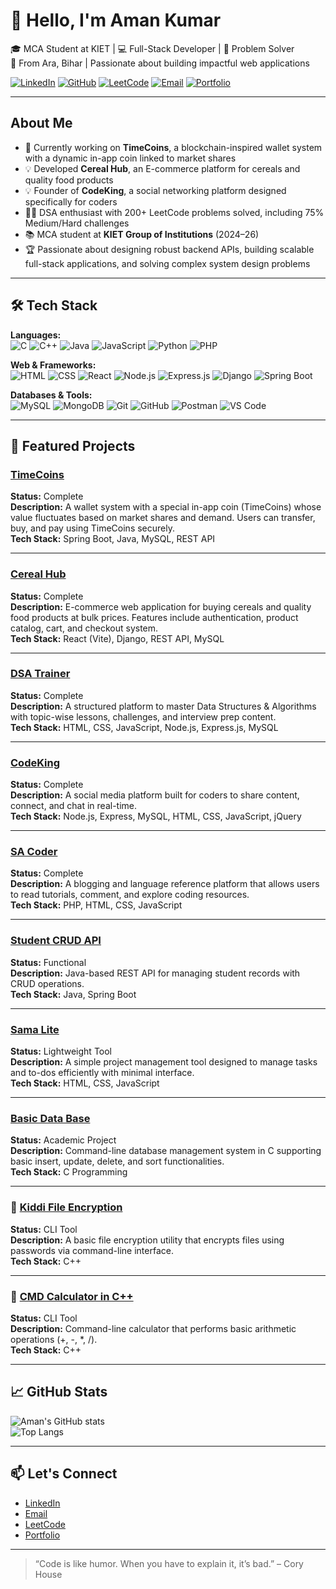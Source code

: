 # 👋 Hello, I'm Aman Kumar

🎓 MCA Student at KIET | 💻 Full-Stack Developer | 🚀 Problem Solver  
📍 From Ara, Bihar | Passionate about building impactful web applications  

[![LinkedIn](https://img.shields.io/badge/-LinkedIn-blue?style=flat-square&logo=Linkedin&logoColor=white)](https://linkedin.com/in/amantaycon)
[![GitHub](https://img.shields.io/badge/-GitHub-181717?style=flat-square&logo=github&logoColor=white)](https://github.com/amantaycon)
[![LeetCode](https://img.shields.io/badge/-LeetCode-FFA116?style=flat-square&logo=leetcode&logoColor=white)](https://leetcode.com/u/amantaycon/)
[![Email](https://img.shields.io/badge/-Email-D14836?style=flat-square&logo=gmail&logoColor=white)](mailto:amantaycon@gmail.com)
[![Portfolio](https://img.shields.io/badge/-Portfolio-blueviolet?style=flat-square&logo=Google-Chrome&logoColor=white)](https://amantaycon.vercel.app/)


---

## About Me

- 🔭 Currently working on **TimeCoins**, a blockchain-inspired wallet system with a dynamic in-app coin linked to market shares  
- 💡 Developed **Cereal Hub**, an E-commerce platform for cereals and quality food products  
- 💡 Founder of **CodeKing**, a social networking platform designed specifically for coders  
- 👨‍💻 DSA enthusiast with 200+ LeetCode problems solved, including 75% Medium/Hard challenges  
- 📚 MCA student at **KIET Group of Institutions** (2024–26)  
- 🏆 Passionate about designing robust backend APIs, building scalable full-stack applications, and solving complex system design problems  

---


## 🛠️ Tech Stack

**Languages:**  
![C](https://img.shields.io/badge/C-00599C?style=flat&logo=c&logoColor=white)
![C++](https://img.shields.io/badge/C++-00599C?style=flat&logo=c%2B%2B&logoColor=white)
![Java](https://img.shields.io/badge/Java-ED8B00?style=flat&logo=java&logoColor=white)
![JavaScript](https://img.shields.io/badge/JavaScript-F7DF1E?style=flat&logo=javascript&logoColor=black)
![Python](https://img.shields.io/badge/Python-3776AB?style=flat&logo=python&logoColor=white)
![PHP](https://img.shields.io/badge/PHP-777BB4?style=flat&logo=php&logoColor=white)

**Web & Frameworks:**  
![HTML](https://img.shields.io/badge/HTML5-E34F26?style=flat&logo=html5&logoColor=white)
![CSS](https://img.shields.io/badge/CSS3-1572B6?style=flat&logo=css3&logoColor=white)
![React](https://img.shields.io/badge/React-61DAFB?style=flat&logo=react&logoColor=black)
![Node.js](https://img.shields.io/badge/Node.js-339933?style=flat&logo=nodedotjs&logoColor=white)
![Express.js](https://img.shields.io/badge/Express.js-000000?style=flat&logo=express&logoColor=white)
![Django](https://img.shields.io/badge/Django-092E20?style=flat&logo=django&logoColor=white)
![Spring Boot](https://img.shields.io/badge/Spring_Boot-6DB33F?style=flat&logo=spring-boot&logoColor=white)

**Databases & Tools:**  
![MySQL](https://img.shields.io/badge/MySQL-4479A1?style=flat&logo=mysql&logoColor=white)
![MongoDB](https://img.shields.io/badge/MongoDB-4EA94B?style=flat&logo=mongodb&logoColor=white)
![Git](https://img.shields.io/badge/Git-F05032?style=flat&logo=git&logoColor=white)
![GitHub](https://img.shields.io/badge/GitHub-181717?style=flat&logo=github&logoColor=white)
![Postman](https://img.shields.io/badge/Postman-FF6C37?style=flat&logo=postman&logoColor=white)
![VS Code](https://img.shields.io/badge/VS_Code-007ACC?style=flat&logo=visual-studio-code&logoColor=white)

---

## 🚀 Featured Projects

### [TimeCoins](https://github.com/amantaycon/TimeCoins)  
**Status:** Complete  
**Description:** A wallet system with a special in-app coin (TimeCoins) whose value fluctuates based on market shares and demand. Users can transfer, buy, and pay using TimeCoins securely.  
**Tech Stack:** Spring Boot, Java, MySQL, REST API

---

### [Cereal Hub](https://github.com/amantaycon/Cereal_Hub)  
**Status:** Complete  
**Description:** E-commerce web application for buying cereals and quality food products at bulk prices. Features include authentication, product catalog, cart, and checkout system.  
**Tech Stack:** React (Vite), Django, REST API, MySQL

---

### [DSA Trainer](https://github.com/amantaycon/DsaTrainer)  
**Status:** Complete   
**Description:** A structured platform to master Data Structures & Algorithms with topic-wise lessons, challenges, and interview prep content.  
**Tech Stack:** HTML, CSS, JavaScript, Node.js, Express.js, MySQL

---

### [CodeKing](https://github.com/amantaycon/CodeKing)  
**Status:** Complete   
**Description:** A social media platform built for coders to share content, connect, and chat in real-time.  
**Tech Stack:** Node.js, Express, MySQL, HTML, CSS, JavaScript, jQuery

---

### [SA Coder](https://github.com/amantaycon/SA-Coder)  
**Status:** Complete  
**Description:** A blogging and language reference platform that allows users to read tutorials, comment, and explore coding resources.  
**Tech Stack:** PHP, HTML, CSS, JavaScript

---


###  [Student CRUD API](https://github.com/amantaycon/Student_CRUD_API)  
**Status:** Functional  
**Description:** Java-based REST API for managing student records with CRUD operations.  
**Tech Stack:** Java, Spring Boot

---

### [Sama Lite](https://github.com/amantaycon/sama_lite)  
**Status:** Lightweight Tool  
**Description:** A simple project management tool designed to manage tasks and to-dos efficiently with minimal interface.  
**Tech Stack:** HTML, CSS, JavaScript

---

### [Basic Data Base](https://github.com/amantaycon/Basic_data_base_)  
**Status:** Academic Project  
**Description:** Command-line database management system in C supporting basic insert, update, delete, and sort functionalities.  
**Tech Stack:** C Programming

---

### 🔐 [Kiddi File Encryption](https://github.com/amantaycon/Kiddi-file-encryption-base-on-password-)  
**Status:** CLI Tool  
**Description:** A basic file encryption utility that encrypts files using passwords via command-line interface.  
**Tech Stack:** C++

---

### 🧮 [CMD Calculator in C++](https://github.com/amantaycon/cmd-calculator-in-C-)  
**Status:** CLI Tool  
**Description:** Command-line calculator that performs basic arithmetic operations (+, -, *, /).  
**Tech Stack:** C++

---

## 📈 GitHub Stats

![Aman's GitHub stats](https://github-readme-stats.vercel.app/api?username=amantaycon&show_icons=true&theme=radical)  
![Top Langs](https://github-readme-stats.vercel.app/api/top-langs/?username=amantaycon&layout=compact&theme=radical)

---

## 📫 Let's Connect

-  [LinkedIn](https://linkedin.com/in/amantaycon)
-  [Email](mailto:amantaycon@gmail.com)
-  [LeetCode](https://leetcode.com/u/amantaycon/)
-  [Portfolio](https://yourportfolio.com)

---

> “Code is like humor. When you have to explain it, it’s bad.” – Cory House
